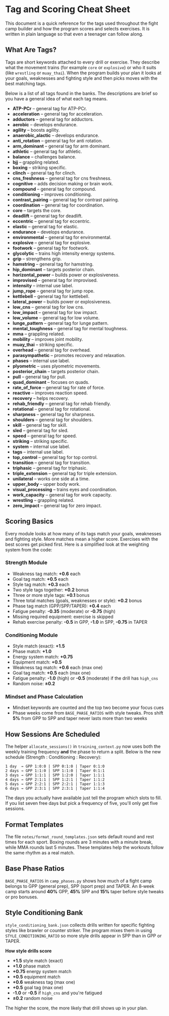 # Tag and Scoring Cheat Sheet

This document is a quick reference for the tags used throughout the fight camp builder and how the program scores and selects exercises. It is written in plain language so that even a teenager can follow along.

## What Are Tags?

Tags are short keywords attached to every drill or exercise. They describe what the movement trains (for example `core` or `explosive`) or who it suits (like `wrestling` or `muay_thai`). When the program builds your plan it looks at your goals, weaknesses and fighting style and then picks moves with the best matching tags.

Below is a list of all tags found in the banks. The descriptions are brief so you have a general idea of what each tag means.

- **ATP-PCr** – general tag for ATP-PCr.
- **acceleration** – general tag for acceleration.
- **adductors** – general tag for adductors.
- **aerobic** – develops endurance.
- **agility** – boosts agility.
- **anaerobic_alactic** – develops endurance.
- **anti_rotation** – general tag for anti rotation.
- **arm_dominant** – general tag for arm dominant.
- **athletic** – general tag for athletic.
- **balance** – challenges balance.
- **bjj** – grappling related.
- **boxing** – striking specific.
- **clinch** – general tag for clinch.
- **cns_freshness** – general tag for cns freshness.
- **cognitive** – adds decision making or brain work.
- **compound** – general tag for compound.
- **conditioning** – improves conditioning.
- **contrast_pairing** – general tag for contrast pairing.
- **coordination** – general tag for coordination.
- **core** – targets the core.
- **deadlift** – general tag for deadlift.
- **eccentric** – general tag for eccentric.
- **elastic** – general tag for elastic.
- **endurance** – develops endurance.
- **environmental** – general tag for environmental.
- **explosive** – general tag for explosive.
- **footwork** – general tag for footwork.
- **glycolytic** – trains high intensity energy systems.
- **grip** – strengthens grip.
- **hamstring** – general tag for hamstring.
- **hip_dominant** – targets posterior chain.
- **horizontal_power** – builds power or explosiveness.
- **improvised** – general tag for improvised.
- **intensity** – internal use label.
- **jump_rope** – general tag for jump rope.
- **kettlebell** – general tag for kettlebell.
- **lateral_power** – builds power or explosiveness.
- **low_cns** – general tag for low cns.
- **low_impact** – general tag for low impact.
- **low_volume** – general tag for low volume.
- **lunge_pattern** – general tag for lunge pattern.
- **mental_toughness** – general tag for mental toughness.
- **mma** – grappling related.
- **mobility** – improves joint mobility.
- **muay_thai** – striking specific.
- **overhead** – general tag for overhead.
- **parasympathetic** – promotes recovery and relaxation.
- **phases** – internal use label.
- **plyometric** – uses plyometric movements.
- **posterior_chain** – targets posterior chain.
- **pull** – general tag for pull.
- **quad_dominant** – focuses on quads.
- **rate_of_force** – general tag for rate of force.
- **reactive** – improves reaction speed.
- **recovery** – helps recovery.
- **rehab_friendly** – general tag for rehab friendly.
- **rotational** – general tag for rotational.
- **sharpness** – general tag for sharpness.
- **shoulders** – general tag for shoulders.
- **skill** – general tag for skill.
- **sled** – general tag for sled.
- **speed** – general tag for speed.
- **striking** – striking specific.
- **system** – internal use label.
- **tags** – internal use label.
- **top_control** – general tag for top control.
- **transition** – general tag for transition.
- **triphasic** – general tag for triphasic.
- **triple_extension** – general tag for triple extension.
- **unilateral** – works one side at a time.
- **upper_body** – upper body work.
- **visual_processing** – trains eyes and coordination.
- **work_capacity** – general tag for work capacity.
- **wrestling** – grappling related.
- **zero_impact** – general tag for zero impact.

## Scoring Basics

Every module looks at how many of its tags match your goals, weaknesses and fighting style. More matches mean a higher score. Exercises with the best scores get picked first. Here is a simplified look at the weighting system from the code:

### Strength Module
- Weakness tag match: **+0.6** each
- Goal tag match: **+0.5** each
- Style tag match: **+0.3** each
- Two style tags together: **+0.2** bonus
- Three or more style tags: **+0.1** bonus
- Three total matches (goals, weaknesses or style): **+0.2** bonus
- Phase tag match (GPP/SPP/TAPER): **+0.4** each
- Fatigue penalty: **-0.35** (moderate) or **-0.75** (high)
- Missing required equipment: exercise is skipped
- Rehab exercise penalty: **-0.5** in GPP, **-1.0** in SPP, **-0.75** in TAPER

### Conditioning Module
- Style match (exact): **+1.5**
- Phase match: **+1.0**
- Energy system match: **+0.75**
- Equipment match: **+0.5**
- Weakness tag match: **+0.6** each (max one)
- Goal tag match: **+0.5** each (max one)
- Fatigue penalty: **-1.0** (high) or **-0.5** (moderate) if the drill has `high_cns`
- Random noise: **±0.2**

### Mindset and Phase Calculation
- Mindset keywords are counted and the top two become your focus cues
- Phase weeks come from `BASE_PHASE_RATIOS` with style tweaks. Pros shift **5%** from GPP to SPP and taper never lasts more than two weeks

## How Sessions Are Scheduled

The helper `allocate_sessions()` in `training_context.py` now uses both the
weekly training frequency **and** the phase to return a split. Below is the new
schedule (Strength : Conditioning : Recovery):

```
1 day  → GPP 1:0:0 | SPP 0:1:0 | Taper 0:1:0
2 days → GPP 1:1:0 | SPP 1:1:0 | Taper 0:1:1
3 days → GPP 1:1:1 | SPP 1:2:0 | Taper 1:1:1
4 days → GPP 2:1:1 | SPP 1:2:1 | Taper 1:1:2
5 days → GPP 2:2:1 | SPP 2:2:1 | Taper 1:1:3
6 days → GPP 2:3:1 | SPP 2:3:1 | Taper 1:1:4
```

The days you actually have available just tell the program which slots to fill. If you list seven free days but pick a frequency of five, you'll only get five sessions.


## Format Templates
The file `notes/format_round_templates.json` sets default round and rest times for each sport. Boxing rounds are 3 minutes with a minute break, while MMA rounds last 5 minutes. These templates help the workouts follow the same rhythm as a real match.

## Base Phase Ratios
`BASE_PHASE_RATIOS` in `camp_phases.py` shows how much of a fight camp belongs to GPP (general prep), SPP (sport prep) and TAPER. An 8‑week camp starts around **40%** GPP, **45%** SPP and **15%** taper before style tweaks or pro bonuses.

## Style Conditioning Bank
`style_conditioning_bank.json` collects drills written for specific fighting styles like brawler or counter striker. The program mixes them in using `STYLE_CONDITIONING_RATIO` so more style drills appear in SPP than in GPP or TAPER.

**How style drills score**

- **+1.5** style match (exact)
- **+1.0** phase match
- **+0.75** energy system match
- **+0.5** equipment match
- **+0.6** weakness tag (max one)
- **+0.5** goal tag (max one)
- **-1.0** or **-0.5** if `high_cns` and you're fatigued
- **±0.2** random noise

The higher the score, the more likely that drill shows up in your plan.
